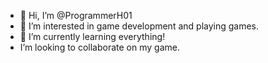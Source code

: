 - 👋 Hi, I’m @ProgrammerH01
- 👀 I’m interested in game development and playing games.
- 🌱 I’m currently learning everything!
-  I’m looking to collaborate on my game.


<!---
ProgrammerH01/ProgrammerH01 is a ✨ special ✨ repository because its `README.md` (this file) appears on your GitHub profile.
You can click the Preview link to take a look at your changes.
--->
